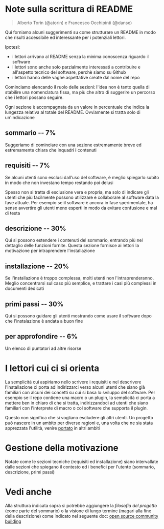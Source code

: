 
# Note sulla scrittura di README

> Alberto Torin (@atorin) e Francesco Occhipinti (@danse)

Qui forniamo alcuni suggerimenti su come strutturare un README in modo
che risulti accessibile ed interessante per i potenziali lettori.

Ipotesi:
- i lettori arrivano al README senza la minima conoscenza riguardo il software
- i lettori sono anche solo parzialmente interessati a contribuire e all'aspetto tecnico del software, perchè siamo su Github
- i lettori hanno delle vaghe aspettative create dal nome del repo

Cominciamo elencando il ruolo delle sezioni: l'idea non è tanto quella
di stabilire una nomenclatura fissa, ma più che altro di suggerire un
percorso che i lettori possano seguire.

Ogni sezione è accompagnata da un valore in percentuale che indica la
lungezza relativa al totale del README. Ovviamente si tratta solo di
un'indicazione

## sommario -- 7%

Suggeriamo di cominciare con una sezione estremamente breve ed
estremamente chiara che inquadri i contenuti

## requisiti -- 7%

Se alcuni utenti sono esclusi dall'uso del software, è meglio
spiegarlo subito in modo che non investano tempo restando poi delusi

Spesso non si tratta di esclusione vera e propria, ma solo di indicare
gli utenti che più facilmente possono utilizzare e collaborare al
software data la fase attuale. Per esempio se il software è ancora in
fase sperimentale, ha senso avvertire gli utenti meno esperti in modo
da evitare confusione e mal di testa

## descrizione -- 30%

Qui si possono estendere i contenuti del sommario, entrando più nel
dettaglio delle funzioni fornite. Questa sezione fornisce ai lettori
la motivazione per intraprendere l'installazione

## installazione -- 20%

Se l'installazione è troppo complessa, molti utenti non
l'intraprenderanno. Meglio concentrarsi sul caso più semplice, e
trattare i casi più complessi in documenti dedicati

## primi passi -- 30%

Qui si possono guidare gli utenti mostrando come usare il software
dopo che l'instalazione è andata a buon fine

## per approfondire -- 6%

Un elenco di puntatori ad altre risorse

# I lettori cui ci si orienta

La semplicità cui aspiriamo nello scrivere i requisiti e nel
descrivere l'installazione ci porta ad indirizzarci verso alcuni
utenti che siano già familiari con alcuni dei concetti su cui si basa
lo sviluppo del software. Per esempio se il repo contiene una macro o
un plugin, la semplicità ci porta a mettere ben in chiaro di che si
tratta, indirizzandoci ad utenti che siano familiari con l'interprete
di macro o col software che supporta il plugin.

Questo non significa che si vogliano escludere gli altri utenti. Un
progetto può nascere in un ambito per diverse ragioni e, una volta che
ne sia stata apprezzata l'utilità, venire
[portato](https://it.wikipedia.org/wiki/Portabilit%C3%A0) in altri
ambiti

# Gestione della motivazione

Notate come le sezioni tecniche (requisiti ed installazione) siano
intervallate dalle sezioni che spiegano il contesto ed i benefici per
l'utente (sommario, descrizione, primi passi)

# Vedi anche

Alla struttura indicata sopra si potrebbe aggiungere la _filosofia del
progetto_ (come parte del sommario) o la visione di lungo termine
(magari alla fine della descrizione) come indicato nel seguente doc:
[open source community
building](https://government.github.io/best-practices/community-building/)

